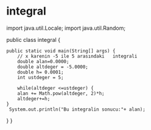 # integral
import java.util.Locale;
import java.util.Random;

public class integral {

	
	
	public static void main(String[] args) {
		// x karenin -5 ile 5 arasındaki   integrali
        double alan=0.0000;
		double altdeger = -5.0000;
		double h= 0.0001;
		int ustdeger = 5;
		
		while(altdeger <=ustdeger) {
		alan += Math.pow(altdeger, 2)*h;
		altdeger+=h;
	}
     System.out.println("Bu integralin sonucu:"+ alan);
}
}
